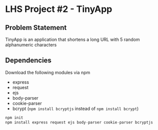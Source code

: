# LHS Project #2 - TinyApp

## Problem Statement
TinyApp is an application that shortens a long URL with 5 random alphanumeric characters

## Dependencies
Download the following modules via npm
- express
- request
- ejs
- body-parser
- cookie-parser
- bcrypt (`npm install bcryptjs` instead of `npm install bcrypt`)

```js
npm init
npm install express request ejs body-parser cookie-parser bcryptjs
```